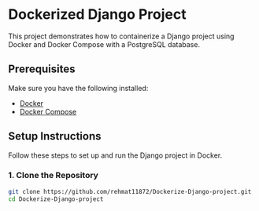 # Dockerized Django Project

This project demonstrates how to containerize a Django project using Docker and Docker Compose with a PostgreSQL database.

## Prerequisites

Make sure you have the following installed:
- [Docker](https://docs.docker.com/get-docker/)
- [Docker Compose](https://docs.docker.com/compose/install/)

## Setup Instructions

Follow these steps to set up and run the Django project in Docker.

### 1. Clone the Repository

```bash
git clone https://github.com/rehmat11872/Dockerize-Django-project.git
cd Dockerize-Django-project
